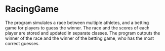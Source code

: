 # RacingGame
The program simulates a race between multiple athletes, and a betting game for players to guess the winner. The race and the scores of each player are stored and updated in separate classes. The program outputs the winner of the race and the winner of the betting game, who has the most correct guesses.
